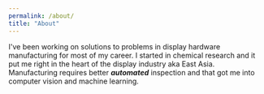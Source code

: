 ```yaml
---
permalink: /about/
title: "About"
---
```


I've been working on solutions to problems in display hardware manufacturing for most of my career.  I started in chemical research and it put me right in the heart of the display industry aka East Asia.  Manufacturing requires better ___automated___ inspection and that got me into computer vision and machine learning.  